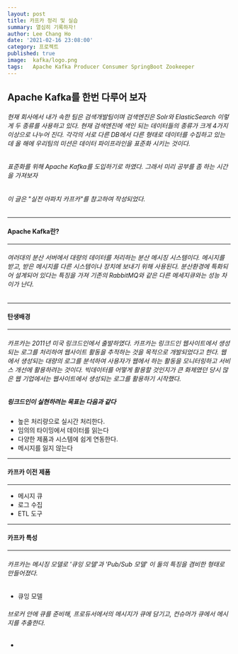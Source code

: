 ```yaml
---
layout: post
title: 카프카 정리 및 실습
summary: 열심히 기록하자!
author: Lee Chang Ho
date: '2021-02-16 23:08:00'
category: 프로젝트
published: true
image:  kafka/logo.png
tags:   Apache Kafka Producer Consumer SpringBoot Zookeeper
---
```


## Apache Kafka를 한번 다루어 보자

###### 현재 회사에서 내가 속한 팀은 검색개발팀이며 검색엔진은 Solr와 ElasticSearch 이렇게 두 종류를 사용하고 있다. 현재 검색엔진에 색인 되는 데이터들의 종류가 크게 4가지이상으로 나누어 진다. 각각의 서로 다른 DB에서 다른 형태로 데이터를 수집하고 있는데 올 해에 우리팀의 미션은 데이터 파이프라인을 표준화 시키는 것이다.
###### 표준화를 위해 Apache Kafka를 도입하기로 하였다. 그래서 미리 공부를 좀 하는 시간을 가져보자 
###### 이 글은 "실전 아파치 카프카"를 참고하여 작성되었다.

---
#### Apache Kafka란?
--- 

###### 여러대의 분산 서버에서 대량의 데이터를 처리하는 분산 메시징 시스템이다. 메시지를 받고, 받은 메시지를 다른 시스템이나 장치에 보내기 위해 사용된다.  분산환경에 특화되어 설계되어 있다는 특징을 가져 기존의 RabbitMQ와 같은 다른 메세지큐와는 성능 차이가 난다. 

---
#### 탄생배경
---
###### 카프카는 2011년 미국 링크드인에서 출발하였다. 카프카는 링크드인 웹사이트에서 생성되는 로그를 처리하여 웹사이트 활동을 추적하는 것을 목적으로 개발되었다고 한다. 웹에서 생성되는 대량의 로그를 분석하여 사용자가 웹에서 하는 활동을 모니터링하고 서비스 개선에 활용하려는 것이다. 빅데이터를 어떻게 활용할 것인지가 큰 화제였던 당시 많은 웹 기업에서는 웹사이트에서 생성되는 로그를 활용하기 시작했다. 

##### 링크드인이 실현하려는 목표는 다음과 같다
- 높은 처리량으로 실시간 처리한다.
- 임의의 타이밍에서 데이터를 읽는다
- 다양한 제품과 시스템에 쉽게 연동한다.
- 메시지를 잃지 않는다 

---
#### 카프카 이전 제품
---
- 메시지 큐
- 로그 수집
- ETL 도구

---
#### 카프카 특성
---
###### 카프카는 메시징 모델로 '큐잉 모델'과 'Pub/Sub 모델' 이 둘의 특징을 겸비한 형태로 만들어졌다. 
- 큐잉 모델
###### 브로커 안에 큐를 준비해, 프로듀서에서의 메시지가 큐에 담기고, 컨슈머가 큐에서 메시지를 추출한다.  

- 

<!--stackedit_data:
eyJoaXN0b3J5IjpbLTM5NjYzMTA4NywxMTAwMDQyMjE3LC05Mz
c0NDU1NDgsMTEyODM5MjUzNV19
-->